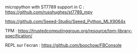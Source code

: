 micropython with ST7789 support in C : https://github.com/russhughes/st7789_mpy

https://github.com/Seeed-Studio/Seeed_Python_MLX9064x

TPM : 
https://trustedcomputinggroup.org/resource/tpm-library-specification/

REPL sur l'ecran :
https://github.com/boochow/FBConsole